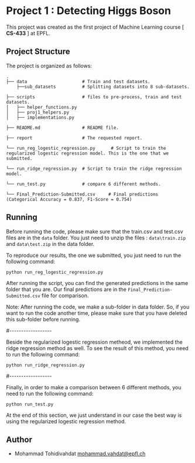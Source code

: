# Project 1 : Detecting Higgs Boson

This project was created as the first project of Machine Learning course [ **CS-433** ] at EPFL.

## Project Structure

The project is organized as follows:

    .
    ├── data                     # Train and test datasets.
        ├──sub_datasets          # Splitting datasets into 8 sub-datasets.

    ├── scripts                  # files to pre-process, train and test datasets.
    │   ├── helper_functions.py   
    │   ├── proj1_helpers.py     
    │   ├── implementations.py   

    ├── README.md                # README file.

    ├── report                   # The requested report.

    └── run_reg_logestic_regression.py      # Script to train the regularized logestic regression model. This is the one that we submitted.
    
    └── run_ridge_regression.py  # Script to train the ridge regression model.

    └── run_test.py              # compare 6 different methods.

    └── Final_Prediction-Submitted.csv     # Final predictions (Categorical Accuracy = 0.837, F1-Score = 0.754)
    
## Running

Before running the code, please make sure that the train.csv and test.csv files are in the `data` folder. You just need to unzip the files : `data\train.zip` and `data\test.zip` in the data folder.

To reproduce our results, the one we submitted, you just need to run the following command:

``` 
python run_reg_logestic_regression.py
```

After running the script, you can find the generated predictions in the same folder that you are. Our final predictions are in the `Final_Prediction-Submitted.csv` file for comparison.

Note: After running the code, we make a sub-folder in data folder. So, if you want to run the code another time, please make sure that you have deleted this sub-folder before running. 

#------------------

Beside the regularized logestic regression metheod, we implemented the ridge regression method as well. To see the result of this method, you need to run the following command: 

``` 
python run_ridge_regression.py
```
#------------------

Finally, in order to make a comparison between 6 different methods, you need to run the following command: 

``` 
python run_test.py
```

At the end of this section, we just understand in our case the best way is using the regularized logestic regression method.

## Author

* Mohammad Tohidivahdat     mohammad.vahdat@epfl.ch

